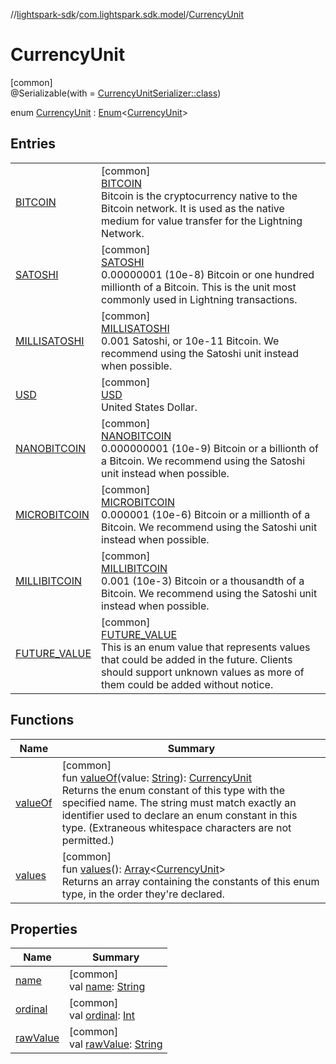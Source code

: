 //[lightspark-sdk](../../../index.md)/[com.lightspark.sdk.model](../index.md)/[CurrencyUnit](index.md)

# CurrencyUnit

[common]\
@Serializable(with = [CurrencyUnitSerializer::class](../-currency-unit-serializer/index.md))

enum [CurrencyUnit](index.md) : [Enum](https://kotlinlang.org/api/latest/jvm/stdlib/kotlin/-enum/index.html)&lt;[CurrencyUnit](index.md)&gt;

## Entries

| | |
|---|---|
| [BITCOIN](-b-i-t-c-o-i-n/index.md) | [common]<br>[BITCOIN](-b-i-t-c-o-i-n/index.md)<br>Bitcoin is the cryptocurrency native to the Bitcoin network. It is used as the native medium for value transfer for the Lightning Network. |
| [SATOSHI](-s-a-t-o-s-h-i/index.md) | [common]<br>[SATOSHI](-s-a-t-o-s-h-i/index.md)<br>0.00000001 (10e-8) Bitcoin or one hundred millionth of a Bitcoin. This is the unit most commonly used in Lightning transactions. |
| [MILLISATOSHI](-m-i-l-l-i-s-a-t-o-s-h-i/index.md) | [common]<br>[MILLISATOSHI](-m-i-l-l-i-s-a-t-o-s-h-i/index.md)<br>0.001 Satoshi, or 10e-11 Bitcoin. We recommend using the Satoshi unit instead when possible. |
| [USD](-u-s-d/index.md) | [common]<br>[USD](-u-s-d/index.md)<br>United States Dollar. |
| [NANOBITCOIN](-n-a-n-o-b-i-t-c-o-i-n/index.md) | [common]<br>[NANOBITCOIN](-n-a-n-o-b-i-t-c-o-i-n/index.md)<br>0.000000001 (10e-9) Bitcoin or a billionth of a Bitcoin. We recommend using the Satoshi unit instead when possible. |
| [MICROBITCOIN](-m-i-c-r-o-b-i-t-c-o-i-n/index.md) | [common]<br>[MICROBITCOIN](-m-i-c-r-o-b-i-t-c-o-i-n/index.md)<br>0.000001 (10e-6) Bitcoin or a millionth of a Bitcoin. We recommend using the Satoshi unit instead when possible. |
| [MILLIBITCOIN](-m-i-l-l-i-b-i-t-c-o-i-n/index.md) | [common]<br>[MILLIBITCOIN](-m-i-l-l-i-b-i-t-c-o-i-n/index.md)<br>0.001 (10e-3) Bitcoin or a thousandth of a Bitcoin. We recommend using the Satoshi unit instead when possible. |
| [FUTURE_VALUE](-f-u-t-u-r-e_-v-a-l-u-e/index.md) | [common]<br>[FUTURE_VALUE](-f-u-t-u-r-e_-v-a-l-u-e/index.md)<br>This is an enum value that represents values that could be added in the future. Clients should support unknown values as more of them could be added without notice. |

## Functions

| Name | Summary |
|---|---|
| [valueOf](value-of.md) | [common]<br>fun [valueOf](value-of.md)(value: [String](https://kotlinlang.org/api/latest/jvm/stdlib/kotlin/-string/index.html)): [CurrencyUnit](index.md)<br>Returns the enum constant of this type with the specified name. The string must match exactly an identifier used to declare an enum constant in this type. (Extraneous whitespace characters are not permitted.) |
| [values](values.md) | [common]<br>fun [values](values.md)(): [Array](https://kotlinlang.org/api/latest/jvm/stdlib/kotlin/-array/index.html)&lt;[CurrencyUnit](index.md)&gt;<br>Returns an array containing the constants of this enum type, in the order they're declared. |

## Properties

| Name | Summary |
|---|---|
| [name](../../com.lightspark.sdk.requester/-server-environment/-p-r-o-d/index.md#-372974862%2FProperties%2F-962664521) | [common]<br>val [name](../../com.lightspark.sdk.requester/-server-environment/-p-r-o-d/index.md#-372974862%2FProperties%2F-962664521): [String](https://kotlinlang.org/api/latest/jvm/stdlib/kotlin/-string/index.html) |
| [ordinal](../../com.lightspark.sdk.requester/-server-environment/-p-r-o-d/index.md#-739389684%2FProperties%2F-962664521) | [common]<br>val [ordinal](../../com.lightspark.sdk.requester/-server-environment/-p-r-o-d/index.md#-739389684%2FProperties%2F-962664521): [Int](https://kotlinlang.org/api/latest/jvm/stdlib/kotlin/-int/index.html) |
| [rawValue](raw-value.md) | [common]<br>val [rawValue](raw-value.md): [String](https://kotlinlang.org/api/latest/jvm/stdlib/kotlin/-string/index.html) |
